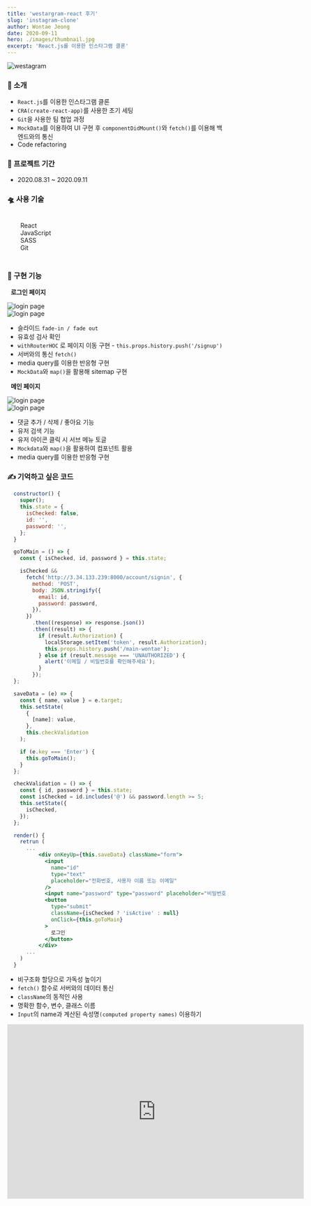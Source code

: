 ```yaml
---
title: 'westargram-react 후기'
slug: 'instagram-clone'
author: Wontae Jeong
date: 2020-09-11
hero: ./images/thumbnail.jpg
excerpt: 'React.js를 이용한 인스타그램 클론'
---
```


<div class="imageContainer" style="max-width: 680px; margin: 0 auto">
<img alt="westagram" src="./images/westagram_1.gif" />
</div>

### 🙌 소개

- `React.js`를 이용한 인스타그램 클론
- `CRA(create-react-app)`를 사용한 초기 세팅
- `Git`을 사용한 팀 협업 과정
- `MockData`를 이용하여 UI 구현 후 `componentDidMount()`와 `fetch()`를 이용해 백엔드와의 통신
- Code refactoring

### 🎉 프로젝트 기간

- 2020.08.31 ~ 2020.09.11

### 🛸 사용 기술

<p className="box" style="padding: 20px 30px">
React
<br/>
JavaScript
<br/>
SASS
<br/>
Git
</p>

### 🚀 구현 기능

&nbsp;&nbsp;**로그인 페이지**

<img alt="login page" src="./images/thumbnail.jpg" />
<br/>
<img alt="login page" src="./images/login_page2.jpg" />
<br/>

- 슬라이드 `fade-in / fade out`
- 유효성 검사 확인
- `withRouterHOC` 로 페이지 이동 구현 - `this.props.history.push('/signup')`
- 서버와의 통신 `fetch()`
- media query를 이용한 반응형 구현
- `MockData`와 `map()`을 활용해 sitemap 구현

&nbsp;&nbsp;**메인 페이지**

<img alt="login page" src="./images/main_page1.jpg" />
<br/>
<img alt="login page" src="./images/main_page2.jpg" />
<br/>

- 댓글 추가 / 삭제 / 좋아요 기능
- 유저 검색 기능
- 유저 아이콘 클릭 시 서브 메뉴 토글
- `Mockdata`와 `map()`을 활용하여 컴포넌트 활용
- media query를 이용한 반응형 구현

### ✍ 기억하고 싶은 코드

```jsx
  constructor() {
    super();
    this.state = {
      isChecked: false,
      id: '',
      password: '',
    };
  }

  goToMain = () => {
    const { isChecked, id, password } = this.state;

    isChecked &&
      fetch('http://3.34.133.239:8000/account/signin', {
        method: 'POST',
        body: JSON.stringify({
          email: id,
          password: password,
        }),
      })
        .then((response) => response.json())
        .then((result) => {
          if (result.Authorization) {
            localStorage.setItem('token', result.Authorization);
            this.props.history.push('/main-wontae');
          } else if (result.message === 'UNAUTHORIZED') {
            alert('이메일 / 비밀번호를 확인해주세요');
          }
        });
  };

  saveData = (e) => {
    const { name, value } = e.target;
    this.setState(
      {
        [name]: value,
      },
      this.checkValidation
    );

    if (e.key === 'Enter') {
      this.goToMain();
    }
  };

  checkValidation = () => {
    const { id, password } = this.state;
    const isChecked = id.includes('@') && password.length >= 5;
    this.setState({
      isChecked,
    });
  };

  render() {
    retrun (
      ...
          <div onKeyUp={this.saveData} className="form">
            <input
              name="id"
              type="text"
              placeholder="전화번호, 사용자 이름 또는 이메일"
            />
            <input name="password" type="password" placeholder="비밀번호" />
            <button
              type="submit"
              className={isChecked ? 'isActive' : null}
              onClick={this.goToMain}
            >
              로그인
            </button>
          </div>
      ...
    )
  }

```

- 비구조화 할당으로 가독성 높이기
- `fetch()` 함수로 서버와의 데이터 통신
- `className`의 동적인 사용
- 명확한 함수, 변수, 클래스 이름
- `Input`의 name과 계산된 속성명`(computed property names)` 이용하기

<iframe src="https://player.vimeo.com/video/456813785" width="680" height="400" frameborder="0" allow="autoplay; fullscreen" allowfullscreen></iframe>

